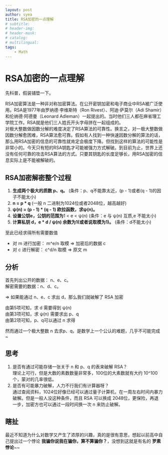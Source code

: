 ```yaml
---
layout: post
author: syea
title: RSA加密的一点理解
# subtitle:
# header-img: 
# header-mask:  
# catalog: 
# multilingual: 
tags:
    - Math
---
```


# RSA加密的一点理解

先科普，假装铺垫一下。
>
RSA加密算法是一种非对称加密算法。在公开密钥加密和电子商业中RSA被广泛使用。RSA是1977年由罗纳德·李维斯特（Ron Rivest）、阿迪·萨莫尔（Adi Shamir）和伦纳德·阿德曼（Leonard Adleman）一起提出的。当时他们三人都在麻省理工学院工作。RSA就是他们三人姓氏开头字母拼在一起组成的。<br>
对极大整数做因数分解的难度决定了RSA算法的可靠性。换言之，对一极大整数做因数分解愈困难，RSA算法愈可靠。假如有人找到一种快速因数分解的算法的话，那么用RSA加密的信息的可靠性就肯定会极度下降。但找到这样的算法的可能性是非常小的。今天只有短的RSA钥匙才可能被强力方式解破。到目前为止，世界上还没有任何可靠的攻击RSA算法的方式。只要其钥匙的长度足够长，用RSA加密的信息实际上是不能被解破的。
>

## RSA加密解密整个过程

1. **生成两个极大的质数 p、q。**   (条件：p、q不能靠太近，(p - 1)或者(q - 1)的因子不能太小)<br>
2. **n = p * q**   (一般 n 二进制为1024位或者2048位，越高越好)<br>
3. **ψ(n) = (p - 1) * (q - 1) 欧拉函数，求ψ(n)。** <br>
4. **设置公钥e，公钥的范围为**1 < e < ψ(n)   (条件：e 与 ψ(n) 互质,e 不能太小)<br>
5. **计算私钥 d，e * d / ψ(n) 余数为1(或者说取模为1)。**    (条件：d不能太小)<br>

至此已经求得所有需要数值

* 对 m 进行加密： m^e/n 取模 => 加密后的数据 c
* 对 c 进行解密： c^d/n 取模 => 原文 m

## 分析

首先列出公开的数据： n、e、c。<br>
解密需要的数据：n、d、c。<br>

=> 如果能通过 n、e、c 求出 d，那么我们就破解了 RSA 加密<br>

由第5项可知，求 d 需要得到 ψ(n)<br>
由第3项可知，求 ψ(n) 需要求出 p、q<br>
由第2项可知，p、q可以通过 n 求得<br>

然而通过一个极大整数 n 去求p、q，是数学上一个公认的难题，几乎不可能完成~

## 思考

1. 是否有通过可能存储一张关于 n 和 p、q 的表来破解 RSA？<br>
理论上可行，但是大数的素数数量非常多，100位的大素数就有大约 10^100 个，蒙对的几率很低。<br>
2. 是否有可能暴力破解，人力不行我们有计算器呀？<br>
通过查阅资料，1024位好像已经可以通过量子计算机，在一周左右时间内暴力破解。但是一般人没这种条件，而且 RSA 可以换成 2048位，更保险，再退一步，加密方也可以通过一段时间换一次 n 来防止破解。

## 瞎扯
最近不知道为什么对数学又产生了浓厚的兴趣，真的是很有意思，想起以前高中自己提出过一个悖论 **我骗你说我在骗你，算不算骗你？**，没想到这就是有名的 **罗素悖论**~~